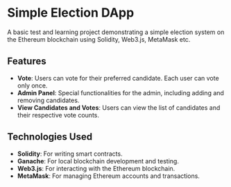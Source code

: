 # Simple Election DApp

A basic test and learning project demonstrating a simple election system on the Ethereum blockchain using Solidity, Web3.js, MetaMask etc.

## Features

- **Vote**: Users can vote for their preferred candidate. Each user can vote only once.
- **Admin Panel**: Special functionalities for the admin, including adding and removing candidates.
- **View Candidates and Votes**: Users can view the list of candidates and their respective vote counts.

## Technologies Used

- **Solidity**: For writing smart contracts.
- **Ganache**: For local blockchain development and testing.
- **Web3.js**: For interacting with the Ethereum blockchain.
- **MetaMask**: For managing Ethereum accounts and transactions.
